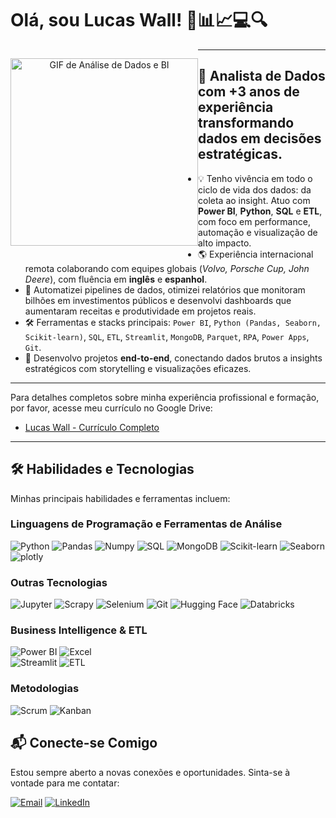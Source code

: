 # Olá, sou Lucas Wall! 🧐📊📈💻🔍

<div align="center">
  <p style="float: left;">
    <img src="https://i.pinimg.com/originals/31/53/2d/31532d7d378053de3b8bf23c6e7bfae3.gif" alt="GIF de Análise de Dados e BI" height="300em"/>
  </p>
</div>

---
## 🎯 **Analista de Dados** com +3 anos de experiência transformando dados em decisões estratégicas.

- 💡 Tenho vivência em todo o ciclo de vida dos dados: da coleta ao insight. Atuo com **Power BI**, **Python**, **SQL** e **ETL**, com foco em performance, automação e visualização de alto impacto.  
- 🌎 Experiência internacional remota colaborando com equipes globais (*Volvo, Porsche Cup, John Deere*), com fluência em **inglês** e **espanhol**.  
- 🚀 Automatizei pipelines de dados, otimizei relatórios que monitoram bilhões em investimentos públicos e desenvolvi dashboards que aumentaram receitas e produtividade em projetos reais.  
- 🛠️ Ferramentas e stacks principais: `Power BI`, `Python (Pandas, Seaborn, Scikit-learn)`, `SQL`, `ETL`, `Streamlit`, `MongoDB`, `Parquet`, `RPA`, `Power Apps`, `Git`.
- 🧩 Desenvolvo projetos **end-to-end**, conectando dados brutos a insights estratégicos com storytelling e visualizações eficazes.

---
Para detalhes completos sobre minha experiência profissional e formação, por favor, acesse meu currículo no Google Drive: 
- [Lucas Wall - Currículo Completo](https://drive.google.com/drive/folders/1JneGcdc84t1OLc3fNH-WhK50sT7cRLSg)
---
## 🛠️ Habilidades e Tecnologias

Minhas principais habilidades e ferramentas incluem:

### Linguagens de Programação e Ferramentas de Análise

![Python](https://img.shields.io/badge/Python-FFD43B?style=for-the-badge&logo=python&logoColor=blue)
![Pandas](https://img.shields.io/badge/Pandas-2C2D72?style=for-the-badge&logo=pandas&logoColor=white)
![Numpy](https://img.shields.io/badge/Numpy-777BB4?style=for-the-badge&logo=numpy&logoColor=white)
![SQL](https://img.shields.io/badge/SQL-005C84?style=for-the-badge&logo=mysql&logoColor=white)
![MongoDB](https://img.shields.io/badge/MongoDB-4EA94B?style=for-the-badge&logo=mongodb&logoColor=white)
![Scikit-learn](https://img.shields.io/badge/scikit--learn-F7931E?style=for-the-badge&logo=scikit-learn&logoColor=white)
![Seaborn](https://img.shields.io/badge/Seaborn-2C2D72?style=for-the-badge&logo=seaborn&logoColor=white)
![plotly](https://img.shields.io/badge/Plotly-239120?style=for-the-badge&logo=plotly&logoColor=white)

### Outras Tecnologias
![Jupyter](https://img.shields.io/badge/Jupyter-F37626.svg?&style=for-the-badge&logo=Jupyter&logoColor=white)
![Scrapy](https://img.shields.io/badge/Scrapy-60A839?style=for-the-badge&logo=scrapy&logoColor=white)
![Selenium](https://img.shields.io/badge/Selenium-43B02A?style=for-the-badge&logo=Selenium&logoColor=white)
![Git](https://img.shields.io/badge/GIT-E44C30?style=for-the-badge&logo=git&logoColor=white)
![Hugging Face](https://img.shields.io/badge/-HuggingFace-FDEE21?style=for-the-badge&logo=HuggingFace&logoColor=black)
![Databricks](https://img.shields.io/badge/Databricks-FF3621?style=for-the-badge&logo=Databricks&logoColor=white)

### Business Intelligence & ETL

![Power BI](https://img.shields.io/badge/PowerBI-F2C811?style=for-the-badge&logo=Power%20BI&logoColor=white)
![Excel](https://img.shields.io/badge/Microsoft_Excel-217346?style=for-the-badge&logo=microsoft-excel&logoColor=white)	
![Streamlit](https://img.shields.io/badge/Streamlit-FF4B4B?style=for-the-badge&logo=Streamlit&logoColor=white)
![ETL](https://img.shields.io/badge/ETL-60A839?style=for-the-badge&logo=data-transfer&logoColor=white)

### Metodologias

![Scrum](https://img.shields.io/badge/Scrum-0077B5?style=for-the-badge&logo=scrum&logoColor=white)
![Kanban](https://img.shields.io/badge/Kanban-0077B5?style=for-the-badge&logo=kanban&logoColor=white)




## 📬 Conecte-se Comigo

Estou sempre aberto a novas conexões e oportunidades. Sinta-se à vontade para me contatar:

[![Email](https://img.shields.io/badge/Gmail-D14836?style=for-the-badge&logo=gmail&logoColor=white)](mailto:lucaswallbruno@gmail.com)
[![LinkedIn](https://img.shields.io/badge/LinkedIn-0077B5?style=for-the-badge&logo=linkedin&logoColor=white)](https://www.linkedin.com/in/lucas-wall1/)

